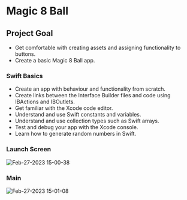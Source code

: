  # Magic 8 Ball
 
 ## Project Goal
 - Get comfortable with creating assets and assigning functionality to buttons. 
 - Create a basic Magic 8 Ball app.  
 
 ### Swift Basics
* Create an app with behaviour and functionality from scratch.
* Create links between the Interface Builder files and code using IBActions and IBOutlets.
* Get familiar with the Xcode code editor.
* Understand and use Swift constants and variables.
* Understand and use collection types such as Swift arrays.
* Test and debug your app with the Xcode console.
* Learn how to generate random numbers in Swift.

### Launch Screen
![Feb-27-2023 15-00-38](https://user-images.githubusercontent.com/101376200/221695721-6acfd2c4-5ef8-43ff-abad-c5028efa65c3.gif)

### Main
![Feb-27-2023 15-01-08](https://user-images.githubusercontent.com/101376200/221695799-7f34f80f-a3e7-410c-b37e-8bf8b459ecdd.gif)
